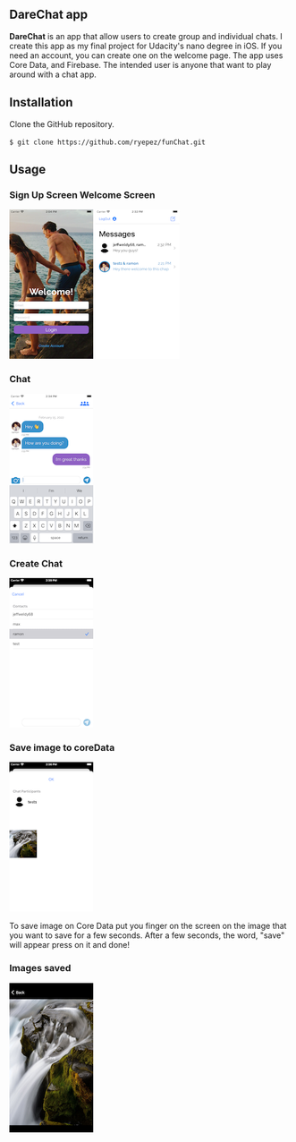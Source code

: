 ## DareChat app

**DareChat** is an app that allow users to create group and individual chats. I create this app as my final project for Udacity's nano degree in iOS. If you need an account, you can create one on the welcome page. The app uses Core Data, and Firebase. The intended user is anyone that want to play around with a chat app. 

## Installation 

Clone the GitHub repository. 

`$ git clone https://github.com/ryepez/funChat.git`


## Usage 

### Sign Up Screen         Welcome Screen
![Screenshot](signUp.png) ![Screenshot](welcome.png)
 
### Chat 
![Screenshot](chat.png)

### Create Chat 
![Screenshot](createChat.png)

### Save image to coreData 
![Screenshot](image.png)

To save image on Core Data put you finger on the screen on the image that you
want to save for a few seconds. After a few seconds, the word, "save" will appear
press on it and done! 

### Images saved 
![Screenshot](saveImage.png)


